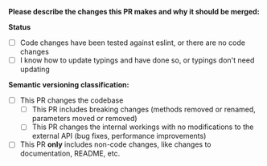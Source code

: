 **Please describe the changes this PR makes and why it should be merged:**

**Status**

- [ ] Code changes have been tested against eslint, or there are no code changes
- [ ] I know how to update typings and have done so, or typings don't need updating

**Semantic versioning classification:**

- [ ] This PR changes the codebase
  - [ ] This PR includes breaking changes (methods removed or renamed, parameters moved or removed)
  - [ ] This PR changes the internal workings with no modifications to the external API (bug fixes, performance improvements)
- [ ] This PR **only** includes non-code changes, like changes to documentation, README, etc.

